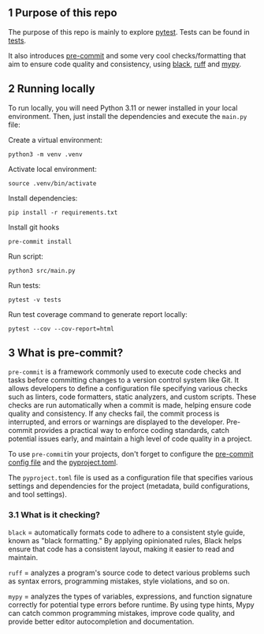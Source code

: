 ## 1 Purpose of this repo
The purpose of this repo is mainly to explore [pytest](https://docs.pytest.org/en/7.3.x/). Tests can be found in [tests](tests). 

It also introduces [pre-commit](https://pre-commit.com/) and some very cool checks/formatting that aim to ensure code quality and consistency, using [black](https://pypi.org/project/black/), [ruff](https://pypi.org/project/ruff/0.0.89/) and [mypy](https://mypy.readthedocs.io/en/stable/).

## 2 Running locally
To run locally, you will need Python 3.11 or newer installed in your local environment. Then, just install the dependencies and execute the `main.py` file:

Create a virtual environment:
```
python3 -m venv .venv
```

Activate local environment:
```
source .venv/bin/activate
```

Install dependencies:
```
pip install -r requirements.txt
```

Install git hooks
```
pre-commit install
```

Run script:
```
python3 src/main.py
```

Run tests:
```
pytest -v tests
```
Run test coverage command to generate report locally:
```
pytest --cov --cov-report=html
```

## 3 What is pre-commit?

`pre-commit` is a framework commonly used to execute code checks and tasks before committing changes to a version control system like Git. It allows developers to define a configuration file specifying various checks such as linters, code formatters, static analyzers, and custom scripts. These checks are run automatically when a commit is made, helping ensure code quality and consistency. If any checks fail, the commit process is interrupted, and errors or warnings are displayed to the developer. Pre-commit provides a practical way to enforce coding standards, catch potential issues early, and maintain a high level of code quality in a project.

To use `pre-commit`in your projects, don't forget to configure the [pre-commit config file](.pre-commit-config.yaml) and the [pyproject.toml](pyproject.toml). 

The `pyproject.toml` file is used as a configuration file that specifies various settings and dependencies for the project (metadata, build configurations, and tool settings).

### 3.1 What is it checking?

`black` = automatically formats code to adhere to a consistent style guide, known as "black formatting." By applying opinionated rules, Black helps ensure that code has a consistent layout, making it easier to read and maintain. 

`ruff` = analyzes a program's source code to detect various problems such as syntax errors, programming mistakes, style violations, and so on.

`mypy` = analyzes the types of variables, expressions, and function signature  correctly for potential type errors before runtime. By using type hints, Mypy can catch common programming mistakes, improve code quality, and provide better editor autocompletion and documentation. 

